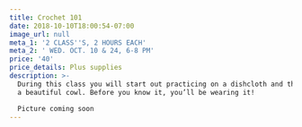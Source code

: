 ```yaml
---
title: Crochet 101
date: 2018-10-10T18:00:54-07:00
image_url: null
meta_1: '2 CLASS''S, 2 HOURS EACH'
meta_2: ' WED. OCT. 10 & 24, 6-8 PM'
price: '40'
price_details: Plus supplies
description: >-
  During this class you will start out practicing on a dishcloth and then begin
  a beautiful cowl. Before you know it, you’ll be wearing it!

  Picture coming soon
---
```


